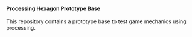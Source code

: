 #### Processing Hexagon Prototype Base

This repository contains a prototype base
to test game mechanics using processing.
